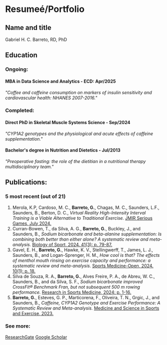 # Resumeé/Portfolio
## Name and title
Gabriel H. C. Barreto, RD, PhD

## Education
### Ongoing:
#### MBA in Data Science and Analytics - ECD: Apr/2025  
*"Coffee and caffeine consumption on markers of insulin sensitivity and cardiovascular health: NHANES 2007-2016."*
### Completed:
#### Direct PhD in Skeletal Muscle Systems Science - Sep/2024
*"CYP1A2 genotypes and the physiological and acute effects of caffeine supplementation."*
#### Bachelor's degree in Nutrition and Dietetics - Jul/2013
*"Preoperative fasting: the role of the dietitian in a nutritional therapy multidisciplinary team."* 

 
## Publications:
### 5 most recent (out of 21)
1.	Merola, K.P, Cardoso, M. C., **Barreto, G.**, Chagas, M. C., Saunders, L.F., Saunders, B., Berton, D. C.,  *Virtual Reality High-Intensity Interval Training is a Viable Alternative to Traditional Exercise.* <ins>JMIR Serious Games<ins>, July 2024. 
2.	Curran-Bowen, T., da Silva, A. G., **Barreto, G.**, Buckley, J., and Saunders, B., *Sodium bicarbonate and beta-alanine supplementation: Is combining both better than either alone? A systematic review and meta-analysis.* <ins>Biology of Sport<ins>, 2024. 41(3): p. 79-87.
3.	Gavel, E. H., **Barreto, G.**, Hawke, K. V., Stellingwerff, T., James, L. J., Saunders, B., and Logan-Sprenger, H. M., *How cool is that? The effects of menthol mouth rinsing on exercise capacity and performance: a systematic review and meta-analysis.* <ins>Sports Medicine-Open<ins>, 2024. 10(1): p. 18.
4.	Silva de Souza, R. A., **Barreto, G.**, Alves Freire, P. A., de Abreu, W. C., Saunders, B., and da Silva, S. F., *Sodium bicarbonate improved CrossFit® Benchmark Fran, but not subsequent 500 m rowing performance.* <ins>Research in Sports Medicine<ins>, 2024: p. 1-16.
5.	**Barreto, G.**, Esteves, G. P., Marticorena, F., Oliveira, T. N., Grgic, J., and Saunders, B., *Caffeine, CYP1A2 Genotype and Exercise Performance: A Systematic Review and Meta-analysis.* <ins>Medicine and Science in Sports and Exercise<ins>, 2023.

### **See more:**
[ResearchGate](https://www.researchgate.net/profile/Gabriel-Henrique-Barreto)        [Google Scholar](https://scholar.google.com/citations?user=do8mcsEAAAAJ&hl=pt-BR&oi=sra)

